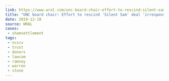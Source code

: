 ```yaml
---
link: https://www.wral.com/unc-board-chair-effort-to-rescind-silent-sam-deal-irresponsible/18841397/
title: "UNC board chair: Effort to rescind 'Silent Sam' deal 'irresponsible'"
date: 2019-12-18
source: WRAL
cases:
 - shamsettlement
tags:
 - ncscv
 - trust
 - donors
 - lawcom
 - ramsey
 - warren
 - stone
---
```

